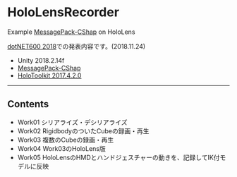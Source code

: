 # HoloLensRecorder
Example [MessagePack-CShap](https://github.com/neuecc/MessagePack-CSharp) on HoloLens

[dotNET600 2018](https://centerclr.connpass.com/event/101479/)での発表内容です。(2018.11.24)

* Unity 2018.2.14f
* [MessagePack-CShap](https://github.com/neuecc/MessagePack-CSharp)
* [HoloToolkit 2017.4.2.0](https://github.com/Microsoft/MixedRealityToolkit-Unity/releases/tag/2017.4.2.0)
---


 ## Contents
 - Work01 シリアライズ・デシリアライズ
 - Work02 RigidbodyのついたCubeの録画・再生
 - Work03 複数のCubeの録画・再生
 - Work04 Work03のHoloLens版
 - Work05 HoloLensのHMDとハンドジェスチャーの動きを、記録してIK付モデルに反映
 
 
 
 
